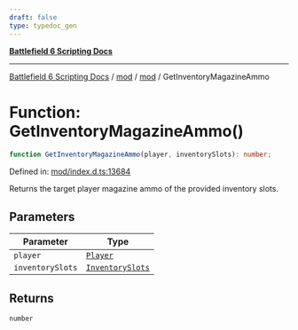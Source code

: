 ```yaml
---
draft: false
type: typedoc_gen
---
```


[**Battlefield 6 Scripting Docs**](../../../_index.md)

***

[Battlefield 6 Scripting Docs](../../../_index.md) / [mod](../../_index.md) / [mod](../_index.md) / GetInventoryMagazineAmmo

# Function: GetInventoryMagazineAmmo()

```ts
function GetInventoryMagazineAmmo(player, inventorySlots): number;
```

Defined in: [mod/index.d.ts:13684](https://github.com/battlefield-portal-community/portal-docs/blob/6d87e21c5922a3efb03c634dbe98e5fe6e797672/generators/santiago/mod/index.d.ts#L13684)

Returns the target player magazine ammo of the provided inventory slots.

## Parameters

| Parameter | Type |
| ------ | ------ |
| `player` | [`Player`](../Player/_index.md) |
| `inventorySlots` | [`InventorySlots`](../InventorySlots/_index.md) |

## Returns

`number`
